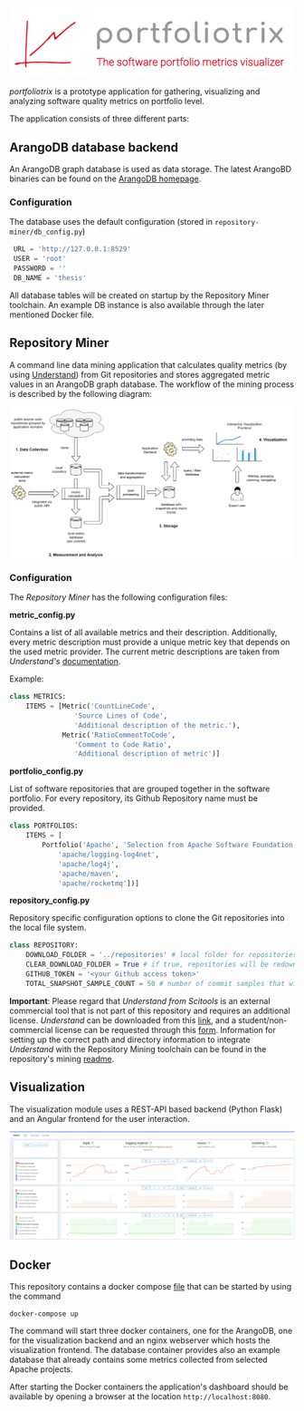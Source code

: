 ![logo](./images/logo.png)



*portfoliotrix* is a prototype application for gathering, visualizing and analyzing software quality metrics on portfolio level. 

The application consists of three different parts:

## ArangoDB database backend

An ArangoDB graph database is used as data storage. The latest ArangoBD binaries can be found on the [ArangoDB homepage](https://www.arangodb.com/download/).

### Configuration

 The database uses the default configuration (stored in `repository-miner/db_config.py`)

```python
 URL = 'http://127.0.0.1:8529'
 USER = 'root'
 PASSWORD = ''
 DB_NAME = 'thesis'
```

All database tables will be created on startup by the Repository Miner toolchain. 
An example DB instance is also available through the later mentioned Docker file.

## Repository Miner

A command line data mining application that calculates quality metrics (by using [Understand](https://www.scitools.com/)) from Git repositories and stores aggregated metric values in an ArangoDB graph database. The workflow of the mining process is described by the following diagram:

![diagram](./images/mining-toolchain.png)

### Configuration

The *Repository Miner* has the following configuration files:

**metric_config.py**

Contains a list of all available metrics and their description. Additionally, every metric description must provide a unique metric key that depends on the used metric provider. The current metric descriptions are taken from *Understand's* [documentation](https://support.scitools.com/t/what-metrics-does-undertand-have/66).

Example:

```python
class METRICS:
	ITEMS = [Metric('CountLineCode',
           		'Source Lines of Code',
           		'Additional description of the metric.'),
         	 Metric('RatioCommentToCode',
	            'Comment to Code Ratio',
    	        'Additional description of metric')]
```

**portfolio_config.py**

List of software repositories that are grouped together in the software portfolio. For every repository, its Github Repository name must be provided.

```python
class PORTFOLIOS:
    ITEMS = [
        Portfolio('Apache', 'Selection from Apache Software Foundation', [
            'apache/logging-log4net',
            'apache/log4j',
            'apache/maven',
            'apache/rocketmq'])]
```

**repository_config.py**

Repository specific configuration options to clone the Git repositories into the local file system.

```python
class REPOSITORY:
    DOWNLOAD_FOLDER = '../repositories' # local folder for repositories
    CLEAR_DOWNLOAD_FOLDER = True # if true, repositories will be redownloaded during startup
    GITHUB_TOKEN = '<your Github access token>'
    TOTAL_SNAPSHOT_SAMPLE_COUNT = 50 # number of commit samples that will be taken for analysis
```

**Important**: Please regard that *Understand from Scitools* is an external commercial tool that is not part of this repository and requires an additional license. *Understand* can be downloaded from this [link](https://licensing.scitools.com/download), and a student/non-commercial license can be requested through this [form](https://licensing.scitools.com/login). Information for setting up the correct path and directory information to integrate *Understand* with the Repository Mining toolchain can be found in the repository's mining [readme](./repository-miner/readme.txt).

## Visualization

The visualization module uses a REST-API based backend (Python Flask) and an Angular frontend for the user interaction.

![dashboard](./images/portfolio-dashboard.png)

## Docker

This repository contains a docker compose [file](./visualization/docker-compose.yml) that can be started by using the command

```shell
docker-compose up
```

The command will start three docker containers, one for the ArangoDB, one for the visualization backend and an nginx webserver which hosts the visualization frontend. The database container provides also an example database that already contains some metrics collected from selected Apache projects.

After starting the Docker containers  the application's dashboard should be available by opening a browser at the location `http://localhost:8080`.